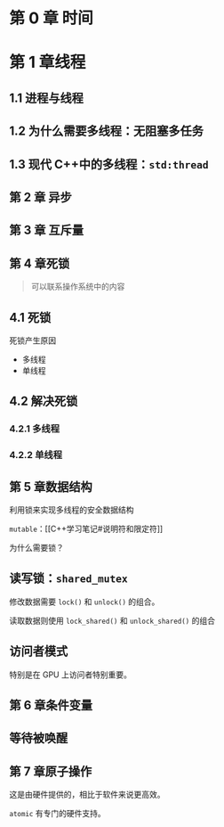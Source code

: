# 第 0 章 时间

# 第 1 章线程

## 1.1 进程与线程

## 1.2 为什么需要多线程：无阻塞多任务

## 1.3 现代 C++中的多线程：`std:thread`




## 第 2 章 异步


## 第 3 章 互斥量

## 第 4 章死锁

>可以联系操作系统中的内容

## 4.1 死锁

死锁产生原因
- 多线程
- 单线程

## 4.2 解决死锁
### 4.2.1 多线程

### 4.2.2 单线程


## 第 5 章数据结构

利用锁来实现多线程的安全数据结构

`mutable`：[[C++学习笔记#说明符和限定符]]

为什么需要锁？

## 读写锁：`shared_mutex`

修改数据需要 `lock()` 和 `unlock()` 的组合。

读取数据则使用 `lock_shared()` 和 `unlock_shared()` 的组合

## 访问者模式

特别是在 GPU 上访问者特别重要。

## 第 6 章条件变量

## 等待被唤醒



## 第 7 章原子操作

这是由硬件提供的，相比于软件来说更高效。

`atomic` 有专门的硬件支持。